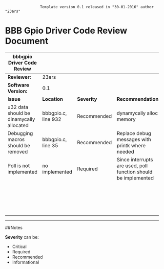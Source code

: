                     Template version 0.1 released in "30-01-2016" author "23ars" 

# BBB Gpio Driver Code Review Document


| bbbgpio Driver Code Review |                |               |                     |
|----------------------------|----------------|---------------|---------------------|
| **Reviewer:**              | 23ars                                                |
| **Software Version:**      | 0.1                                                     |
| **Issue**                         | **Location**                          | **Severity**                          | **Recommendation**                            | 
| u32 data should be dinamycally allocated  | bbbgpio.c, line 932           | Recommended                           | dynamycally alloc memory                      |
| Debugging macros should be removed | bbbgpio.c, line 35                   | Recommended                           | Replace debug messages with printk where needed |
| Poll is not implemented           | no implemented                        | Required                              | Since interrupts are used, poll function should be implemented |
|                                   |                                       |                                       |                                               |
|                                   |                                       |                                       |                                               |
|                                   |                                       |                                       |                                               |
|                                   |                                       |                                       |                                               |
|                                   |                                       |                                       |                                               |
|                                   |                                       |                                       |                                               |
|                                   |                                       |                                       |                                               |
|                                   |                                       |                                       |                                               |
|                                   |                                       |                                       |                                               |
|                                   |                                       |                                       |                                               |
|                                   |                                       |                                       |                                               |
|                                   |                                       |                                       |                                               |
|                                   |                                       |                                       |                                               |
|                                   |                                       |                                       |                                               |
|                                   |                                       |                                       |                                               |
|                                   |                                       |                                       |                                               |
|                                   |                                       |                                       |                                               |
|                                   |                                       |                                       |                                               |


---

##Notes

**Severity** can be:

* Critical
* Required
* Recommended
* Informational
